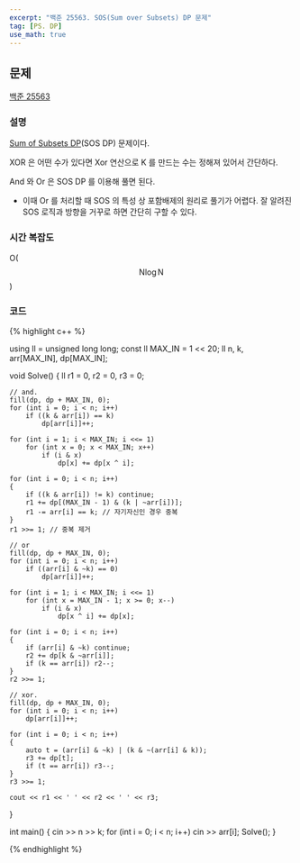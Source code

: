 ```yaml
---
excerpt: "백준 25563. SOS(Sum over Subsets) DP 문제"
tag: [PS. DP]
use_math: true
---
```


## 문제

[백준 25563](https://www.acmicpc.net/problem/25563)



### 설명

[Sum of Subsets DP](https://www.secmem.org/blog/2022/04/17/sos-dp/)(SOS DP) 문제이다. 

XOR 은 어떤 수가 있다면 Xor 연산으로 K 를 만드는 수는 정해져 있어서 간단하다. 

And 와 Or 은 SOS DP 를 이용해 풀면 된다. 
+ 이때 Or 를 처리할 때 SOS 의 특성 상 포함배제의 원리로 풀기가 어렵다.  잘 알려진 SOS 로직과 방향을 거꾸로 하면 간단히 구할 수 있다. 



### 시간 복잡도

O($$\mathrm{N} \log{\mathrm{N}} $$)



### 코드

{% highlight c++ %}

using ll = unsigned long long;
const ll MAX_IN = 1 << 20;
ll n, k, arr[MAX_IN], dp[MAX_IN];

void Solve()
{
	ll r1 = 0, r2 = 0, r3 = 0;

	// and.
	fill(dp, dp + MAX_IN, 0);
	for (int i = 0; i < n; i++)
		if ((k & arr[i]) == k)
			dp[arr[i]]++;

	for (int i = 1; i < MAX_IN; i <<= 1)
		for (int x = 0; x < MAX_IN; x++)
			if (i & x)
				dp[x] += dp[x ^ i];

	for (int i = 0; i < n; i++)
	{
		if ((k & arr[i]) != k) continue;
		r1 += dp[(MAX_IN - 1) & (k | ~arr[i])];
		r1 -= arr[i] == k; // 자기자신인 경우 중복
	}
	r1 >>= 1; // 중복 제거

	// or
	fill(dp, dp + MAX_IN, 0);
	for (int i = 0; i < n; i++)
		if ((arr[i] & ~k) == 0)
			dp[arr[i]]++;

	for (int i = 1; i < MAX_IN; i <<= 1)
		for (int x = MAX_IN - 1; x >= 0; x--)
			if (i & x)
				dp[x ^ i] += dp[x];

	for (int i = 0; i < n; i++)
	{
		if (arr[i] & ~k) continue;
		r2 += dp[k & ~arr[i]];
		if (k == arr[i]) r2--;
	}
	r2 >>= 1;

	// xor.
	fill(dp, dp + MAX_IN, 0);
	for (int i = 0; i < n; i++)
		dp[arr[i]]++;

	for (int i = 0; i < n; i++)
	{
		auto t = (arr[i] & ~k) | (k & ~(arr[i] & k));
		r3 += dp[t];
		if (t == arr[i]) r3--;
	}
	r3 >>= 1;

	cout << r1 << ' ' << r2 << ' ' << r3;
}

int main()
{
	cin >> n >> k;
	for (int i = 0; i < n; i++) cin >> arr[i];
	Solve();
}

{% endhighlight %}